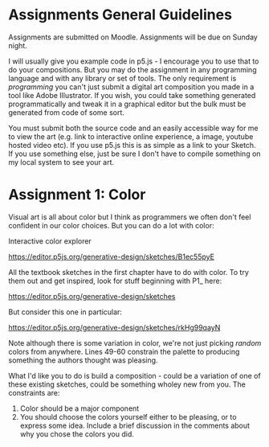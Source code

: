 # Assignments General Guidelines

Assignments are submitted on Moodle.  Assignments will be due on
Sunday night.

I will usually give you example code in p5.js - I encourage you to use
that to do your compositions. But you may do the assignment in any
programming language and with any library or set of tools.  The only
requirement is *programming* you can't just submit a digital art
composition you made in a tool like Adobe Illustrator.  If you wish,
you could take something generated programmatically and tweak it in a
graphical editor but the bulk must be generated from code of some
sort.

You must submit both the source code and an easily accessible way for
me to view the art (e.g. link to interactive online experience, a
image, youtube hosted video etc).  If you use p5.js this is as simple
as a link to your Sketch.  If you use something else, just be sure I
don't have to compile something on my local system to see your art.

# Assignment 1: Color

Visual art is all about color but I think as programmers we often
don't feel confident in our color choices.  But you can do a lot with
color:

Interactive color explorer

https://editor.p5js.org/generative-design/sketches/B1ec55pyE

All the textbook sketches in the first chapter have to do with color.
To try them out and get inspired, look for stuff beginning with P1_ here:

https://editor.p5js.org/generative-design/sketches

But consider this one in particular:

https://editor.p5js.org/generative-design/sketches/rkHg99qayN

Note although there is some variation in color, we're not just picking
*random* colors from anywhere.  Lines 49-60 constrain the palette to
producing something the authors thought was pleasing.

What I'd like you to do is build a composition - could be a variation
of one of these existing sketches, could be something wholey new from
you.  The constraints are:

1. Color should be a major component
2. You should choose the colors yourself either to be pleasing, or to
   express some idea.  Include a brief discussion in the comments
   about why you chose the colors you did.
